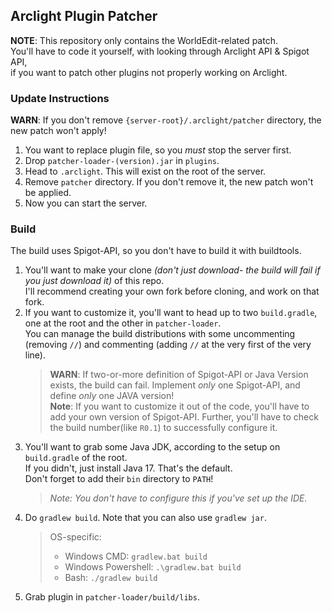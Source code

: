 ## Arclight Plugin Patcher

**NOTE**: This repository only contains the WorldEdit-related patch.   
You'll have to code it yourself, with looking through Arclight API & Spigot API,   
if you want to patch other plugins not properly working on Arclight.

### Update Instructions

**WARN**: If you don't remove `{server-root}/.arclight/patcher` directory, the new patch won't apply! 

1. You want to replace plugin file, so you *must* stop the server first.
2. Drop `patcher-loader-(version).jar` in `plugins`.
3. Head to `.arclight`. This will exist on the root of the server.
4. Remove `patcher` directory. If you don't remove it, the new patch won't be applied.
5. Now you can start the server. 

### Build

The build uses Spigot-API, so you don't have to build it with buildtools.

1. You'll want to make your clone _(don't just download- the build will fail if you just download it)_ of this repo.   
I'll recommend creating your own fork before cloning, and work on that fork.
2. If you want to customize it, you'll want to head up to two `build.gradle`, one at the root and the other in `patcher-loader`.   
You can manage the build distributions with some uncommenting (removing `//`) and commenting (adding `//` at the very first of the very line).   
    > **WARN**: If two-or-more definition of Spigot-API or Java Version exists, the build can fail. Implement *only* one Spigot-API, and define *only* one JAVA version!   
    **Note**: If you want to customize it out of the code, you'll have to add your own version of Spigot-API. Further, you'll have to check the build number(like `R0.1`) to successfully configure it.
3. You'll want to grab some Java JDK, according to the setup on `build.gradle` of the root.   
If you didn't, just install Java 17. That's the default.   
Don't forget to add their `bin` directory to `PATH`!
    > *Note: You don't have to configure this if you've set up the IDE.*
4. Do `gradlew build`. Note that you can also use `gradlew jar`.
    > OS-specific:
    > * Windows CMD: `gradlew.bat build`
    > * Windows Powershell: `.\gradlew.bat build`
    > * Bash: `./gradlew build`
5. Grab plugin in `patcher-loader/build/libs`.
